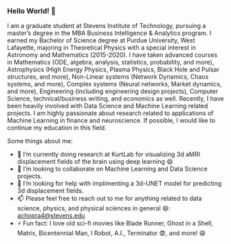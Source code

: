 ### Hello World! 👋

I am a graduate student at Stevens Institute of Technology, pursuing a master’s degree in the MBA Business Intelligence & Analytics program. I earned my Bachelor of Science degree at Purdue University, West Lafayette, majoring in Theoretical Physics with a special interest in Astronomy and Mathematics (2015-2020). I have taken advanced courses in Mathematics (ODE, algebra, analysis, statistics, probability, and more), Astrophysics (High Energy Physics, Plasma Physics, Black Hole and Pulsar structures, and more), Non-Linear systems (Network Dynamics, Chaos systems, and more), Complex systems (Neural networks, Market dynamics, and more), Engineering (including engineering design projects), Computer Science, technical/business writing, and economics as well. Recently, I have been heavily involved with Data Science and Machine Learning related projects.
I am highly passionate about research related to applications of Machine Learning in finance and neuroscience. If possible, I would like to continue my education in this field.

Some things about me:

- 🔭 I’m currently doing research at KurtLab for visualizing 3d aMRI displacement fields of the brain using deep learning 😄
- 👯 I’m looking to collaborate on Machine Learning and Data Science projects.
- 🤔 I’m looking for help with implimenting a 3d-UNET model for predicting 3d displacement fields.
- 📫 Please feel free to reach out to me for anything related to data science, physics, and physical sciences in general 😄: achopra4@stevens.edu
- ⚡ Fun fact: I love old sci-fi movies like Blade Runner, Ghost in a Shell, Matrix, Bicentennial Man, I Robot, A.I., Terminator 😨, and more! 😄
